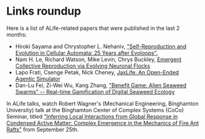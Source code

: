 # Links roundup

Here is a list of ALife-related papers that were published in the last 2 months:

- Hiroki Sayama and Chrystopher L. Nehaniv, ["Self-Reproduction and Evolution in Cellular Automata: 25 Years after Evoloops".](https://arxiv.org/html/2402.03961v2#S3)
- Nam H. Le, Richard Watson, Mike Levin, Chrys Buckley, [Emergent Collective Reproduction via Evolving Neuronal Flocks](https://arxiv.org/abs/2409.13254)
- Lapo Frati, Csenge Petak, Nick Cheney, [JaxLife: An Open-Ended Agentic Simulator](https://arxiv.org/abs/2409.00853)
- Dan-Lu Fei, Zi-Wei Wu, Kang Zhang, ["Benefit Game: Alien Seaweed Swarms" -- Real-time Gamification of Digital Seaweed Ecology](https://arxiv.org/abs/2408.17186)

In ALife talks, watch Robert Wagner's (Mechanical Engineering, Binghamton University) talk at the Binghamton Center of Complex Systems (CoCo) Seminar, titled ["Inferring Local Interactions from Global Response in Condensed Active Matter: Complex Emergence in the Mechanics of Fire Ant Rafts"](https://vimeo.com/1012916074) from September 25th.
